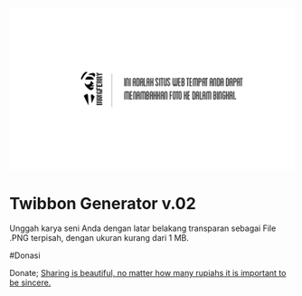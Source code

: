 ![Twibbon Generator](/public/og.png)

# Twibbon Generator v.02

Unggah karya seni Anda dengan latar belakang transparan sebagai File .PNG terpisah, dengan ukuran kurang dari 1 MB.

#Donasi

Donate; <a href="https://saweria.co/bungferry">Sharing is beautiful, no matter how many rupiahs it is important to be sincere.</a>
